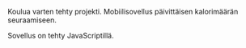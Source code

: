 Koulua varten tehty projekti. Mobiilisovellus päivittäisen kalorimäärän seuraamiseen.

Sovellus on tehty JavaScriptillä. 
